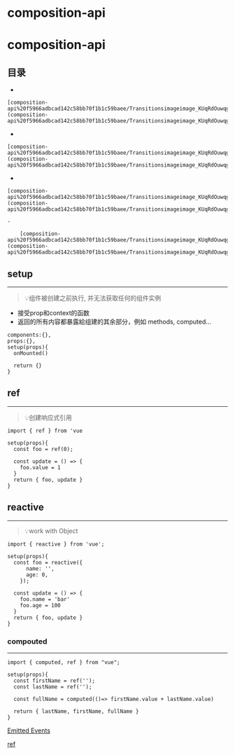 # composition-api

# composition-api

## 目录

- 
    
    [composition-api%20f5966adbcad142c58bb70f1b1c59baee/Transitionsimageimage_KUqRdOuwqg.png](composition-api%20f5966adbcad142c58bb70f1b1c59baee/Transitionsimageimage_KUqRdOuwqg.png)
    
- 
    
    [composition-api%20f5966adbcad142c58bb70f1b1c59baee/Transitionsimageimage_KUqRdOuwqg%201.png](composition-api%20f5966adbcad142c58bb70f1b1c59baee/Transitionsimageimage_KUqRdOuwqg%201.png)
    
- 
    
    [composition-api%20f5966adbcad142c58bb70f1b1c59baee/Transitionsimageimage_KUqRdOuwqg%202.png](composition-api%20f5966adbcad142c58bb70f1b1c59baee/Transitionsimageimage_KUqRdOuwqg%202.png)
    
    - 
        
        [composition-api%20f5966adbcad142c58bb70f1b1c59baee/Transitionsimageimage_KUqRdOuwqg%203.png](composition-api%20f5966adbcad142c58bb70f1b1c59baee/Transitionsimageimage_KUqRdOuwqg%203.png)
        

## setup

---

> 💡组件被创建之前执行, 并无法获取任何的组件实例
> 
- 接受prop和context的函数
- 返回的所有内容都暴露給组建的其余部分，例如 methods, computed…

```
components:{},
props:{},
setup(props){
  onMounted()

  return {}
}
```

## ref

---

> 💡创建响应式引用
> 

```
import { ref } from 'vue

setup(props){
  const foo = ref(0);

  const update = () => {
    foo.value = 1
  }
  return { foo, update }
}

```

## reactive

---

> 💡work with Object
> 

```
import { reactive } from 'vue';

setup(props){
  const foo = reactive({
      name: '',
      age: 0,
    });

  const update = () => {
    foo.name = 'bar'
    foo.age = 100
  }
  return { foo, update }
}
```

### compouted

---

```
import { computed, ref } from "vue";

setup(props){
  const firstName = ref('');
  const lastName = ref('');

  const fullName = computed(()=> firstName.value + lastName.value)

  return { lastName, firstName, fullName }
}
```

[Emitted Events](Emitted%20Events%20a67bd8f10dcd4cccbeaccb2cfb0aee0b.md)

[ref](ref%2080445df4d68d4d3cbd5459ad526d75fa.md)